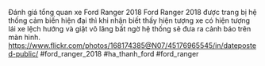 
Đánh giá tổng quan xe Ford Ranger 2018
Ford Ranger 2018 được trang bị hệ thống cảm biến hiện đại thì khi nhận biết thấy hiện tượng xe có hiện tượng lái xe lệch hướng và giật vô lăng bất ngờ hệ thống sẽ đưa ra cảnh báo trên màn hình.
https://www.flickr.com/photos/168174385@N07/45176965545/in/dateposted-public/
#ford_ranger_2018 #ha_thanh_ford #ford_ranger
